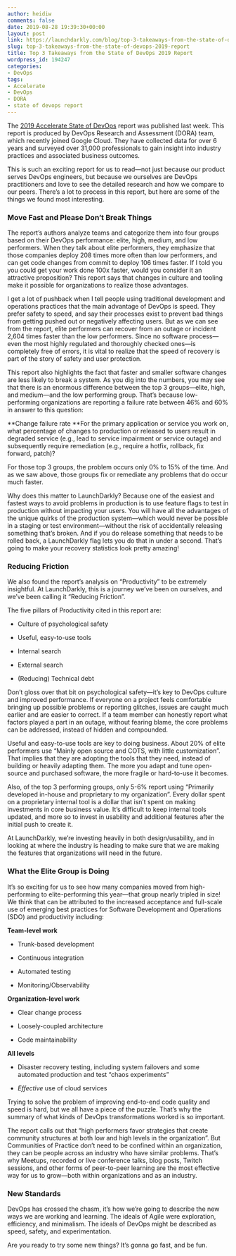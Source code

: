 ```yaml
---
author: heidiw
comments: false
date: 2019-08-28 19:39:30+00:00
layout: post
link: https://launchdarkly.com/blog/top-3-takeaways-from-the-state-of-devops-2019-report/
slug: top-3-takeaways-from-the-state-of-devops-2019-report
title: Top 3 Takeaways from the State of DevOps 2019 Report
wordpress_id: 194247
categories:
- DevOps
tags:
- Accelerate
- DevOps
- DORA
- state of devops report
---
```


The [2019 Accelerate State of DevOps](https://cloud.google.com/devops/state-of-devops/) report was published last week. This report is produced by DevOps Research and Assessment (DORA) team, which recently joined Google Cloud. They have collected data for over 6 years and surveyed over 31,000 professionals to gain insight into industry practices and associated business outcomes.

This is such an exciting report for us to read—not just because our product serves DevOps engineers, but because we ourselves are DevOps practitioners and love to see the detailed research and how we compare to our peers. There’s a lot to process in this report, but here are some of the things we found most interesting.


### Move Fast and Please Don’t Break Things


The report’s authors analyze teams and categorize them into four groups based on their DevOps performance: elite, high, medium, and low performers. When they talk about elite performers, they emphasize that those companies deploy 208 times more often than low performers, and can get code changes from commit to deploy 106 times faster. If I told you you could get your work done 100x faster, would you consider it an attractive proposition? This report says that changes in culture and tooling make it possible for organizations to realize those advantages.

I get a lot of pushback when I tell people using traditional development and operations practices that the main advantage of DevOps is speed. They prefer safety to speed, and say their processes exist to prevent bad things from getting pushed out or negatively affecting users. But as we can see from the report, elite performers can recover from an outage or incident 2,604 times faster than the low performers. Since no software process—even the most highly regulated and thoroughly checked ones—is completely free of errors, it is vital to realize that the speed of recovery is part of the story of safety and user protection.

This report also highlights the fact that faster and smaller software changes are less likely to break a system. As you dig into the numbers, you may see that there is an enormous difference between the top 3 groups—elite, high, and medium—and the low performing group. That’s because low-performing organizations are reporting a failure rate between 46% and 60% in answer to this question:


**Change failure rate
**For the primary application or service you work on, what percentage of changes to production or released to users result in degraded service (e.g., lead to service impairment or service outage) and subsequently require remediation (e.g., require a hotfix, rollback, fix forward, patch)?


For those top 3 groups, the problem occurs only 0% to 15% of the time. And as we saw above, those groups fix or remediate any problems that do occur much faster.

Why does this matter to LaunchDarkly? Because one of the easiest and fastest ways to avoid problems in production is to use feature flags to test in production without impacting your users. You will have all the advantages of the unique quirks of the production system—which would never be possible in a staging or test environment—without the risk of accidentally releasing something that’s broken. And if you do release something that needs to be rolled back, a LaunchDarkly flag lets you do that in under a second. That’s going to make your recovery statistics look pretty amazing!


### Reducing Friction


We also found the report’s analysis on “Productivity” to be extremely insightful. At LaunchDarkly, this is a journey we’ve been on ourselves, and we’ve been calling it “Reducing Friction”.

The five pillars of Productivity cited in this report are:



 	
  * Culture of psychological safety

 	
  * Useful, easy-to-use tools

 	
  * Internal search

 	
  * External search

 	
  * (Reducing) Technical debt


Don’t gloss over that bit on psychological safety—it’s key to DevOps culture and improved performance. If everyone on a project feels comfortable bringing up possible problems or reporting glitches, issues are caught much earlier and are easier to correct. If a team member can honestly report what factors played a part in an outage, without fearing blame, the core problems can be addressed, instead of hidden and compounded.

Useful and easy-to-use tools are key to doing business. About 20% of elite performers use “Mainly open source and COTS, with little customization”. That implies that they are adopting the tools that they need, instead of building or heavily adapting them. The more you adapt and tune open-source and purchased software, the more fragile or hard-to-use it becomes.

Also, of the top 3 performing groups, only 5-6% report using “Primarily developed in-house and proprietary to my organization”. Every dollar spent on a proprietary internal tool is a dollar that isn’t spent on making investments in core business value. It’s difficult to keep internal tools updated, and more so to invest in usability and additional features after the initial push to create it.

At LaunchDarkly, we’re investing heavily in both design/usability, and in looking at where the industry is heading to make sure that we are making the features that organizations will need in the future.


### What the Elite Group is Doing


It’s so exciting for us to see how many companies moved from high-performing to elite-performing this year—that group nearly tripled in size! We think that can be attributed to the increased acceptance and full-scale use of emerging best practices for Software Development and Operations (SDO) and productivity including:

**Team-level work**



 	
  * Trunk-based development

 	
  * Continuous integration

 	
  * Automated testing

 	
  * Monitoring/Observability


**Organization-level work**



 	
  * Clear change process

 	
  * Loosely-coupled architecture

 	
  * Code maintainability


**All levels**



 	
  * Disaster recovery testing, including system failovers and some automated production and test “chaos experiments”

 	
  * _Effective_ use of cloud services


Trying to solve the problem of improving end-to-end code quality and speed is hard, but we all have a piece of the puzzle. That’s why the summary of what kinds of DevOps transformations worked is so important.

The report calls out that “high performers favor strategies that create community structures at both low and high levels in the organization”. But Communities of Practice don’t need to be confined within an organization, they can be people across an industry who have similar problems. That’s why Meetups, recorded or live conference talks, blog posts, Twitch sessions, and other forms of peer-to-peer learning are the most effective way for us to grow—both within organizations and as an industry.


### New Standards


DevOps has crossed the chasm, it’s how we’re going to describe the new ways we are working and learning. The ideals of Agile were exploration, efficiency, and minimalism. The ideals of DevOps might be described as speed, safety, and experimentation.

Are you ready to try some new things? It’s gonna go fast, and be fun.
